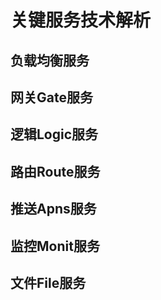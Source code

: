 # 关键服务技术解析

## 负载均衡服务

## 网关Gate服务

## 逻辑Logic服务

## 路由Route服务

## 推送Apns服务

## 监控Monit服务

## 文件File服务